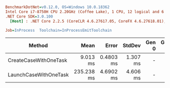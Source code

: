 ``` ini

BenchmarkDotNet=v0.12.0, OS=Windows 10.0.18362
Intel Core i7-8750H CPU 2.20GHz (Coffee Lake), 1 CPU, 12 logical and 6 physical cores
.NET Core SDK=3.0.100
  [Host] : .NET Core 2.2.5 (CoreCLR 4.6.27617.05, CoreFX 4.6.27618.01), X64 RyuJIT DEBUG  [AttachedDebugger]

Job=InProcess  Toolchain=InProcessEmitToolchain  

```
|                Method |       Mean |     Error |   StdDev | Gen 0 | Gen 1 | Gen 2 | Allocated |
|---------------------- |-----------:|----------:|---------:|------:|------:|------:|----------:|
| CreateCaseWithOneTask |   9.013 ms | 0.4803 ms | 1.307 ms |     - |     - |     - |   8.71 KB |
| LaunchCaseWithOneTask | 235.238 ms | 4.6902 ms | 4.606 ms |     - |     - |     - |   8.71 KB |
